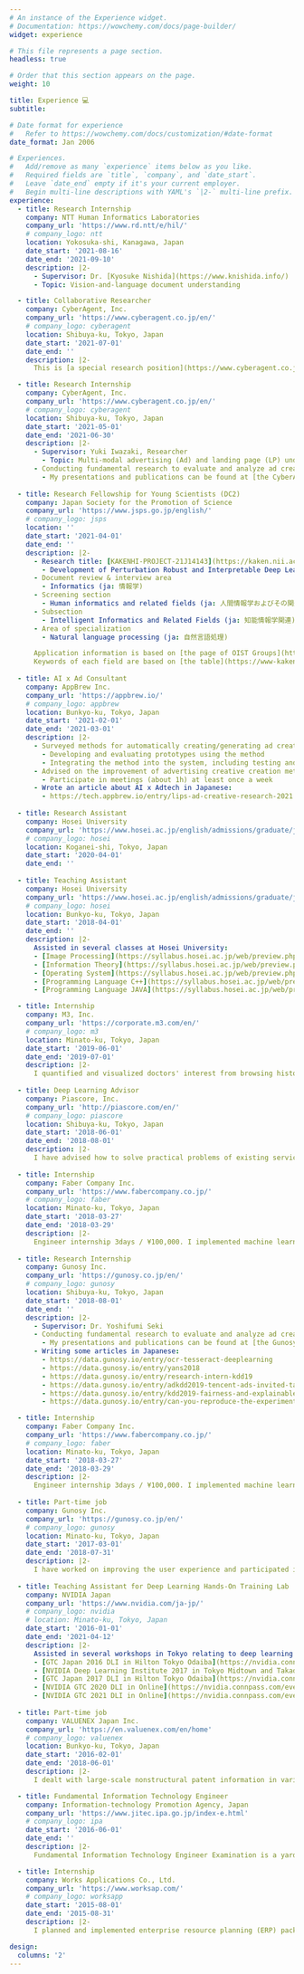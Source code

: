 ```yaml
---
# An instance of the Experience widget.
# Documentation: https://wowchemy.com/docs/page-builder/
widget: experience

# This file represents a page section.
headless: true

# Order that this section appears on the page.
weight: 10

title: Experience 💻
subtitle:

# Date format for experience
#   Refer to https://wowchemy.com/docs/customization/#date-format
date_format: Jan 2006

# Experiences.
#   Add/remove as many `experience` items below as you like.
#   Required fields are `title`, `company`, and `date_start`.
#   Leave `date_end` empty if it's your current employer.
#   Begin multi-line descriptions with YAML's `|2-` multi-line prefix.
experience:
  - title: Research Internship
    company: NTT Human Informatics Laboratories
    company_url: 'https://www.rd.ntt/e/hil/'
    # company_logo: ntt
    location: Yokosuka-shi, Kanagawa, Japan
    date_start: '2021-08-16'
    date_end: '2021-09-10'
    description: |2-
      - Supervisor: Dr. [Kyosuke Nishida](https://www.knishida.info/)
      - Topic: Vision-and-language document understanding

  - title: Collaborative Researcher
    company: CyberAgent, Inc.
    company_url: 'https://www.cyberagent.co.jp/en/'
    # company_logo: cyberagent
    location: Shibuya-ku, Tokyo, Japan
    date_start: '2021-07-01'
    date_end: ''
    description: |2-
      This is [a special research position](https://www.cyberagent.co.jp/news/detail/id=26231) for doctoral students adopted as JSPS Research fellow (DC1, DC2, PD).

  - title: Research Internship
    company: CyberAgent, Inc.
    company_url: 'https://www.cyberagent.co.jp/en/'
    # company_logo: cyberagent
    location: Shibuya-ku, Tokyo, Japan
    date_start: '2021-05-01'
    date_end: '2021-06-30'
    description: |2-
      - Supervisor: Yuki Iwazaki, Researcher
        - Topic: Multi-modal advertising (Ad) and landing page (LP) understanding
      - Conducting fundamental research to evaluate and analyze ad creatives and landing pages. I have written a paper and prepared for a presentation for an international conference based on the results during my internship.
        - My presentations and publications can be found at [the CyberAgent tag](/tag/cyberagent/).
  
  - title: Research Fellowship for Young Scientists (DC2)
    company: Japan Society for the Promotion of Science
    company_url: 'https://www.jsps.go.jp/english/'
    # company_logo: jsps
    location: ''
    date_start: '2021-04-01'
    date_end: ''
    description: |2-
      - Research title: [KAKENHI-PROJECT-21J14143](https://kaken.nii.ac.jp/en/grant/KAKENHI-PROJECT-21J14143/)
        - Development of Perturbation Robust and Interpretable Deep Learning Models and Evaluation of Their Interpretability (ja: 摂動に頑健で解釈可能な深層学習モデルの開発とその解釈性の評価)
      - Document review & interview area
        - Informatics (ja: 情報学)
      - Screening section
        - Human informatics and related fields (ja: 人間情報学およびその関連分野)
      - Subsection
        - Intelligent Informatics and Related Fields (ja: 知能情報学関連)
      - Area of specialization
        - Natural language processing (ja: 自然言語処理)

      Application information is based on [the page of OIST Groups](https://groups.oist.jp/ja/srs/forms-jsps-research-fellowship-young-scientist).
      Keywords of each field are based on [the table](https://www-kaken.jsps.go.jp/kaken1/keywordListEn.do).
  
  - title: AI x Ad Consultant
    company: AppBrew Inc.
    company_url: 'https://appbrew.io/'
    # company_logo: appbrew
    location: Bunkyo-ku, Tokyo, Japan
    date_start: '2021-02-01'
    date_end: '2021-03-01'
    description: |2-
      - Surveyed methods for automatically creating/generating ad creatives
        - Developing and evaluating prototypes using the method
        - Integrating the method into the system, including testing and operating
      - Advised on the improvement of advertising creative creation methods
        - Participate in meetings (about 1h) at least once a week
      - Wrote an article about AI x Adtech in Japanese:
        - https://tech.appbrew.io/entry/lips-ad-creative-research-2021
  
  - title: Research Assistant
    company: Hosei University
    company_url: 'https://www.hosei.ac.jp/english/admissions/graduate/jbdp/science_engineering/applied_informatics/'
    # company_logo: hosei
    location: Koganei-shi, Tokyo, Japan
    date_start: '2020-04-01'
    date_end: ''
  
  - title: Teaching Assistant
    company: Hosei University
    company_url: 'https://www.hosei.ac.jp/english/admissions/graduate/jbdp/science_engineering/applied_informatics/'
    # company_logo: hosei
    location: Bunkyo-ku, Tokyo, Japan
    date_start: '2018-04-01'
    date_end: ''
    description: |2-
      Assisted in several classes at Hosei University:
      - [Image Processing](https://syllabus.hosei.ac.jp/web/preview.php?no_id=2115657&nendo=2021&gakubu_id=% E7%90%86% E5% B7% A5% E5% AD% A6% E9%83% A8&gakubueng=AP&t_mode=pc)
      - [Information Theory](https://syllabus.hosei.ac.jp/web/preview.php?no_id=2115624&nendo=2021&gakubu_id=% E7%90%86% E5% B7% A5% E5% AD% A6% E9%83% A8&gakubueng=AP&t_mode=pc)
      - [Operating System](https://syllabus.hosei.ac.jp/web/preview.php?no_id=2115647&nendo=2021&gakubu_id=% E7%90%86% E5% B7% A5% E5% AD% A6% E9%83% A8&gakubueng=AP&t_mode=pc)
      - [Programming Language C++](https://syllabus.hosei.ac.jp/web/preview.php?no_id=2115357&nendo=2021&gakubu_id=% E7%90%86% E5% B7% A5% E5% AD% A6% E9%83% A8&gakubueng=AP&t_mode=pc)
      - [Programming Language JAVA](https://syllabus.hosei.ac.jp/web/preview.php?no_id=2115361&nendo=2021&gakubu_id=% E7%90%86% E5% B7% A5% E5% AD% A6% E9%83% A8&gakubueng=AP&t_mode=pc)

  - title: Internship
    company: M3, Inc.
    company_url: 'https://corporate.m3.com/en/'
    # company_logo: m3
    location: Minato-ku, Tokyo, Japan
    date_start: '2019-06-01'
    date_end: '2019-07-01'
    description: |2-
      I quantified and visualized doctors' interest from browsing history. Based on these analyses, I built a system for recommending articles for doctors from scratch.
  
  - title: Deep Learning Advisor
    company: Piascore, Inc.
    company_url: 'http://piascore.com/en/'
    # company_logo: piascore
    location: Shibuya-ku, Tokyo, Japan
    date_start: '2018-06-01'
    date_end: '2018-08-01'
    description: |2-
      I have advised how to solve practical problems of existing services that use machine learning algorithms and deep learning models. Additionally, I have shown examples of the kind of problems recent deep learning models are capable of solving.
  
  - title: Internship
    company: Faber Company Inc.
    company_url: 'https://www.fabercompany.co.jp/'
    # company_logo: faber
    location: Minato-ku, Tokyo, Japan
    date_start: '2018-03-27'
    date_end: '2018-03-29'
    description: |2-
      Engineer internship 3days / ¥100,000. I implemented machine learning models that accurately capture semantic features of a document in a document similarity.
  
  - title: Research Internship
    company: Gunosy Inc.
    company_url: 'https://gunosy.co.jp/en/'
    # company_logo: gunosy
    location: Shibuya-ku, Tokyo, Japan
    date_start: '2018-08-01'
    date_end: ''
    description: |2-
      - Supervisor: Dr. Yoshifumi Seki
      - Conducting fundamental research to evaluate and analyze ad creatives. I have written a paper and prepared for a presentation for an international conference based on the results during my internship.
        - My presentations and publications can be found at [the Gunosy tag](/tag/gunosy/).
      - Writing some articles in Japanese:
        - https://data.gunosy.io/entry/ocr-tesseract-deeplearning
        - https://data.gunosy.io/entry/yans2018
        - https://data.gunosy.io/entry/research-intern-kdd19
        - https://data.gunosy.io/entry/adkdd2019-tencent-ads-invited-talk
        - https://data.gunosy.io/entry/kdd2019-fairness-and-explainable-ai
        - https://data.gunosy.io/entry/can-you-reproduce-the-experiment-pyenv-poetry

  - title: Internship
    company: Faber Company Inc.
    company_url: 'https://www.fabercompany.co.jp/'
    # company_logo: faber
    location: Minato-ku, Tokyo, Japan
    date_start: '2018-03-27'
    date_end: '2018-03-29'
    description: |2-
      Engineer internship 3days / ¥100,000. I implemented machine learning models that accurately capture semantic features of a document in a document similarity.
  
  - title: Part-time job
    company: Gunosy Inc.
    company_url: 'https://gunosy.co.jp/en/'
    # company_logo: gunosy
    location: Minato-ku, Tokyo, Japan
    date_start: '2017-03-01'
    date_end: '2018-07-31'
    description: |2-
      I have worked on improving the user experience and participated in improving the logic of the article distribution. Also visualized multiple KPIs and contributed to service growth through data analysis.
  
  - title: Teaching Assistant for Deep Learning Hands-On Training Lab
    company: NVIDIA Japan
    company_url: 'https://www.nvidia.com/ja-jp/'
    # company_logo: nvidia
    # location: Minato-ku, Tokyo, Japan
    date_start: '2016-01-01'
    date_end: '2021-04-12'
    description: |2-
      Assisted in several workshops in Tokyo relating to deep learning and CUDA:
      - [GTC Japan 2016 DLI in Hilton Tokyo Odaiba](https://nvidia.connpass.com/event/39743/)
      - [NVIDIA Deep Learning Institute 2017 in Tokyo Midtown and Takada-no-baba](https://nvidia.connpass.com/event/54780/)
      - [GTC Japan 2017 DLI in Hilton Tokyo Odaiba](https://nvidia.connpass.com/event/68912/)
      - [NVIDIA GTC 2020 DLI in Online](https://nvidia.connpass.com/event/189637/)
      - [NVIDIA GTC 2021 DLI in Online](https://nvidia.connpass.com/event/208506/)
  
  - title: Part-time job
    company: VALUENEX Japan Inc.
    company_url: 'https://en.valuenex.com/en/home'
    # company_logo: valuenex
    location: Bunkyo-ku, Tokyo, Japan
    date_start: '2016-02-01'
    date_end: '2018-06-01'
    description: |2-
      I dealt with large-scale nonstructural patent information in various forms, e.g., pre-processing, crawling, scraping, and analyzing these data.

  - title: Fundamental Information Technology Engineer
    company: Information-technology Promotion Agency, Japan
    company_url: 'https://www.jitec.ipa.go.jp/index-e.html'
    # company_logo: ipa
    date_start: '2016-06-01'
    date_end: ''
    description: |2-
      Fundamental Information Technology Engineer Examination is a yardstick for measuring IT knowledge and skills as a team member by asking a range of questions about algorithm, network, database, information security, practical programming, etc.

  - title: Internship
    company: Works Applications Co., Ltd.
    company_url: 'https://www.worksap.com/'
    # company_logo: worksapp
    date_start: '2015-08-01'
    date_end: '2015-08-31'
    description: |2-
      I planned and implemented enterprise resource planning (ERP) packages.

design:
  columns: '2'
---
```

